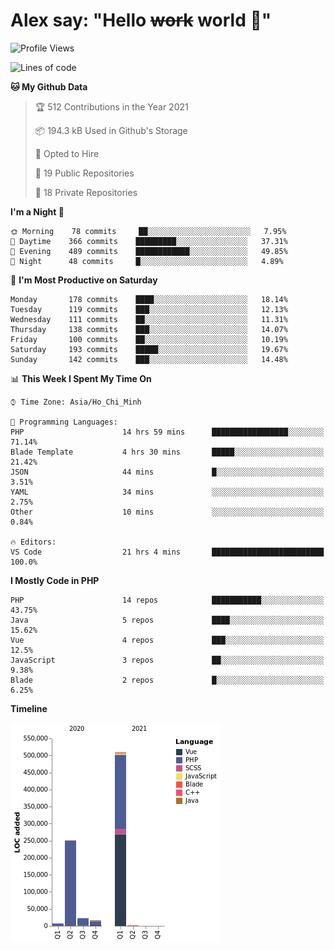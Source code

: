 # Alex say: "Hello ~~work~~ world 🐾"

<!--START_SECTION:waka-->
![Profile Views](http://img.shields.io/badge/Profile%20Views-0-blue)

![Lines of code](https://img.shields.io/badge/From%20Hello%20World%20I%27ve%20Written-809061%20lines%20of%20code-blue)

**🐱 My Github Data** 

> 🏆 512 Contributions in the Year 2021
 > 
> 📦 194.3 kB Used in Github's Storage 
 > 
> 💼 Opted to Hire
 > 
> 📜 19 Public Repositories 
 > 
> 🔑 18 Private Repositories  
 > 
**I'm a Night 🦉** 

```text
🌞 Morning    78 commits     ██░░░░░░░░░░░░░░░░░░░░░░░   7.95% 
🌆 Daytime    366 commits    █████████░░░░░░░░░░░░░░░░   37.31% 
🌃 Evening    489 commits    ████████████░░░░░░░░░░░░░   49.85% 
🌙 Night      48 commits     █░░░░░░░░░░░░░░░░░░░░░░░░   4.89%

```
📅 **I'm Most Productive on Saturday** 

```text
Monday       178 commits    ████░░░░░░░░░░░░░░░░░░░░░   18.14% 
Tuesday      119 commits    ███░░░░░░░░░░░░░░░░░░░░░░   12.13% 
Wednesday    111 commits    ██░░░░░░░░░░░░░░░░░░░░░░░   11.31% 
Thursday     138 commits    ███░░░░░░░░░░░░░░░░░░░░░░   14.07% 
Friday       100 commits    ██░░░░░░░░░░░░░░░░░░░░░░░   10.19% 
Saturday     193 commits    █████░░░░░░░░░░░░░░░░░░░░   19.67% 
Sunday       142 commits    ███░░░░░░░░░░░░░░░░░░░░░░   14.48%

```


📊 **This Week I Spent My Time On** 

```text
⌚︎ Time Zone: Asia/Ho_Chi_Minh

💬 Programming Languages: 
PHP                      14 hrs 59 mins      █████████████████░░░░░░░░   71.14% 
Blade Template           4 hrs 30 mins       █████░░░░░░░░░░░░░░░░░░░░   21.42% 
JSON                     44 mins             █░░░░░░░░░░░░░░░░░░░░░░░░   3.51% 
YAML                     34 mins             ░░░░░░░░░░░░░░░░░░░░░░░░░   2.75% 
Other                    10 mins             ░░░░░░░░░░░░░░░░░░░░░░░░░   0.84%

🔥 Editors: 
VS Code                  21 hrs 4 mins       █████████████████████████   100.0%

```

**I Mostly Code in PHP** 

```text
PHP                      14 repos            ███████████░░░░░░░░░░░░░░   43.75% 
Java                     5 repos             ████░░░░░░░░░░░░░░░░░░░░░   15.62% 
Vue                      4 repos             ███░░░░░░░░░░░░░░░░░░░░░░   12.5% 
JavaScript               3 repos             ██░░░░░░░░░░░░░░░░░░░░░░░   9.38% 
Blade                    2 repos             █░░░░░░░░░░░░░░░░░░░░░░░░   6.25%

```


**Timeline**

![Chart not found](https://raw.githubusercontent.com/alexzvn/alexzvn/main/charts/bar_graph.png) 


<!--END_SECTION:waka-->
